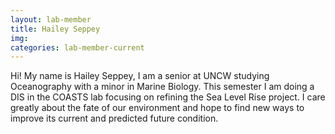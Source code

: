 ```yaml
---
layout: lab-member
title: Hailey Seppey
img: 
categories: lab-member-current
---
```


Hi! My name is Hailey Seppey, I am a senior at UNCW studying Oceanography with a minor in Marine Biology. This semester I am doing a DIS in the COASTS lab focusing on refining the Sea Level Rise project. I care greatly about the fate of our environment and hope to find new ways to improve its current and predicted future condition. 
